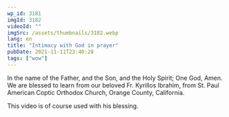 ```yaml
---
wp_id: 3181
imgId: 3182
videoId: ""
imgSrc: /assets/thumbnails/3182.webp
lang: en
title: "Intimacy with God in prayer"
pubDate: 2021-11-11T23:40:28
tags: ["wow"]
---
```


<p>In the name of the Father, and the Son, and the Holy Spirit; One God, Amen. We are blessed to learn from our beloved Fr. Kyrillos Ibrahim, from St. Paul American Coptic Orthodox Church, Orange County, California.</p>
<p>This video is of course used with his blessing.</p>
<p>&nbsp;</p>
